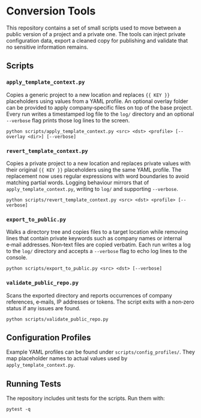 # Conversion Tools

This repository contains a set of small scripts used to move between a
public version of a project and a private one.  The tools can inject
private configuration data, export a cleaned copy for publishing and
validate that no sensitive information remains.

## Scripts

### `apply_template_context.py`

Copies a generic project to a new location and replaces `{{ KEY }}`
placeholders using values from a YAML profile.  An optional overlay
folder can be provided to apply company‑specific files on top of the
base project.  Every run writes a timestamped log file to the `log/`
directory and an optional `--verbose` flag prints those log lines to the
screen.

```
python scripts/apply_template_context.py <src> <dst> <profile> [--overlay <dir>] [--verbose]
```

### `revert_template_context.py`

Copies a private project to a new location and replaces private values with
their original `{{ KEY }}` placeholders using the same YAML profile.  The
replacement now uses regular expressions with word boundaries to avoid
matching partial words.  Logging behaviour mirrors that of
`apply_template_context.py`, writing to `log/` and supporting `--verbose`.

```
python scripts/revert_template_context.py <src> <dst> <profile> [--verbose]
```

### `export_to_public.py`

Walks a directory tree and copies files to a target location while
removing lines that contain private keywords such as company names or
internal e‑mail addresses.  Non‑text files are copied verbatim.  Each
run writes a log to the `log/` directory and accepts a `--verbose` flag
to echo log lines to the console.

```
python scripts/export_to_public.py <src> <dst> [--verbose]
```

### `validate_public_repo.py`

Scans the exported directory and reports occurrences of company
references, e‑mails, IP addresses or tokens.  The script exits with a
non‑zero status if any issues are found.

```
python scripts/validate_public_repo.py
```

## Configuration Profiles

Example YAML profiles can be found under `scripts/config_profiles/`.
They map placeholder names to actual values used by
`apply_template_context.py`.

## Running Tests

The repository includes unit tests for the scripts.  Run them with:

```
pytest -q
```


